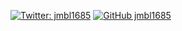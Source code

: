 [![Twitter: jmbl1685](https://img.shields.io/twitter/follow/jmbl1685?style=social)](https://twitter.com/jmbl1685)
[![GitHub jmbl1685](https://img.shields.io/github/followers/jmbl1685?label=follow&style=social)](https://github.com/jmbl1685)
